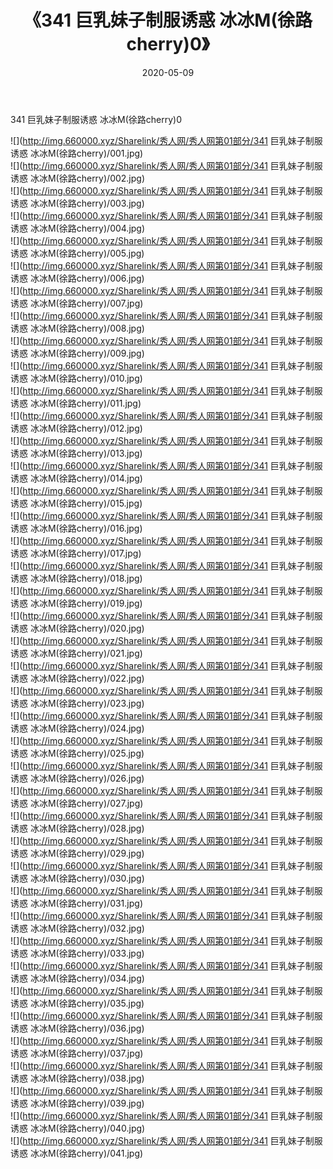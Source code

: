 ﻿---
layout: post
title:  《341 巨乳妹子制服诱惑 冰冰M(徐路cherry)0》
date:   2020-05-09
img: http://img.660000.xyz/Sharelink/秀人网/秀人网第01部分/341 巨乳妹子制服诱惑 冰冰M(徐路cherry)0/000.jpg
categories: [美女, 清纯, 唯美]
---

341 巨乳妹子制服诱惑 冰冰M(徐路cherry)0

  ![](http://img.660000.xyz/Sharelink/秀人网/秀人网第01部分/341 巨乳妹子制服诱惑 冰冰M(徐路cherry)/001.jpg) <br> ![](http://img.660000.xyz/Sharelink/秀人网/秀人网第01部分/341 巨乳妹子制服诱惑 冰冰M(徐路cherry)/002.jpg) <br> ![](http://img.660000.xyz/Sharelink/秀人网/秀人网第01部分/341 巨乳妹子制服诱惑 冰冰M(徐路cherry)/003.jpg) <br> ![](http://img.660000.xyz/Sharelink/秀人网/秀人网第01部分/341 巨乳妹子制服诱惑 冰冰M(徐路cherry)/004.jpg) <br> ![](http://img.660000.xyz/Sharelink/秀人网/秀人网第01部分/341 巨乳妹子制服诱惑 冰冰M(徐路cherry)/005.jpg) <br> ![](http://img.660000.xyz/Sharelink/秀人网/秀人网第01部分/341 巨乳妹子制服诱惑 冰冰M(徐路cherry)/006.jpg) <br> ![](http://img.660000.xyz/Sharelink/秀人网/秀人网第01部分/341 巨乳妹子制服诱惑 冰冰M(徐路cherry)/007.jpg) <br> ![](http://img.660000.xyz/Sharelink/秀人网/秀人网第01部分/341 巨乳妹子制服诱惑 冰冰M(徐路cherry)/008.jpg) <br> ![](http://img.660000.xyz/Sharelink/秀人网/秀人网第01部分/341 巨乳妹子制服诱惑 冰冰M(徐路cherry)/009.jpg) <br> ![](http://img.660000.xyz/Sharelink/秀人网/秀人网第01部分/341 巨乳妹子制服诱惑 冰冰M(徐路cherry)/010.jpg) <br> ![](http://img.660000.xyz/Sharelink/秀人网/秀人网第01部分/341 巨乳妹子制服诱惑 冰冰M(徐路cherry)/011.jpg) <br> ![](http://img.660000.xyz/Sharelink/秀人网/秀人网第01部分/341 巨乳妹子制服诱惑 冰冰M(徐路cherry)/012.jpg) <br> ![](http://img.660000.xyz/Sharelink/秀人网/秀人网第01部分/341 巨乳妹子制服诱惑 冰冰M(徐路cherry)/013.jpg) <br> ![](http://img.660000.xyz/Sharelink/秀人网/秀人网第01部分/341 巨乳妹子制服诱惑 冰冰M(徐路cherry)/014.jpg) <br> ![](http://img.660000.xyz/Sharelink/秀人网/秀人网第01部分/341 巨乳妹子制服诱惑 冰冰M(徐路cherry)/015.jpg) <br> ![](http://img.660000.xyz/Sharelink/秀人网/秀人网第01部分/341 巨乳妹子制服诱惑 冰冰M(徐路cherry)/016.jpg) <br> ![](http://img.660000.xyz/Sharelink/秀人网/秀人网第01部分/341 巨乳妹子制服诱惑 冰冰M(徐路cherry)/017.jpg) <br> ![](http://img.660000.xyz/Sharelink/秀人网/秀人网第01部分/341 巨乳妹子制服诱惑 冰冰M(徐路cherry)/018.jpg) <br> ![](http://img.660000.xyz/Sharelink/秀人网/秀人网第01部分/341 巨乳妹子制服诱惑 冰冰M(徐路cherry)/019.jpg) <br> ![](http://img.660000.xyz/Sharelink/秀人网/秀人网第01部分/341 巨乳妹子制服诱惑 冰冰M(徐路cherry)/020.jpg) <br> ![](http://img.660000.xyz/Sharelink/秀人网/秀人网第01部分/341 巨乳妹子制服诱惑 冰冰M(徐路cherry)/021.jpg) <br> ![](http://img.660000.xyz/Sharelink/秀人网/秀人网第01部分/341 巨乳妹子制服诱惑 冰冰M(徐路cherry)/022.jpg) <br> ![](http://img.660000.xyz/Sharelink/秀人网/秀人网第01部分/341 巨乳妹子制服诱惑 冰冰M(徐路cherry)/023.jpg) <br> ![](http://img.660000.xyz/Sharelink/秀人网/秀人网第01部分/341 巨乳妹子制服诱惑 冰冰M(徐路cherry)/024.jpg) <br> ![](http://img.660000.xyz/Sharelink/秀人网/秀人网第01部分/341 巨乳妹子制服诱惑 冰冰M(徐路cherry)/025.jpg) <br> ![](http://img.660000.xyz/Sharelink/秀人网/秀人网第01部分/341 巨乳妹子制服诱惑 冰冰M(徐路cherry)/026.jpg) <br> ![](http://img.660000.xyz/Sharelink/秀人网/秀人网第01部分/341 巨乳妹子制服诱惑 冰冰M(徐路cherry)/027.jpg) <br> ![](http://img.660000.xyz/Sharelink/秀人网/秀人网第01部分/341 巨乳妹子制服诱惑 冰冰M(徐路cherry)/028.jpg) <br> ![](http://img.660000.xyz/Sharelink/秀人网/秀人网第01部分/341 巨乳妹子制服诱惑 冰冰M(徐路cherry)/029.jpg) <br> ![](http://img.660000.xyz/Sharelink/秀人网/秀人网第01部分/341 巨乳妹子制服诱惑 冰冰M(徐路cherry)/030.jpg) <br> ![](http://img.660000.xyz/Sharelink/秀人网/秀人网第01部分/341 巨乳妹子制服诱惑 冰冰M(徐路cherry)/031.jpg) <br> ![](http://img.660000.xyz/Sharelink/秀人网/秀人网第01部分/341 巨乳妹子制服诱惑 冰冰M(徐路cherry)/032.jpg) <br> ![](http://img.660000.xyz/Sharelink/秀人网/秀人网第01部分/341 巨乳妹子制服诱惑 冰冰M(徐路cherry)/033.jpg) <br> ![](http://img.660000.xyz/Sharelink/秀人网/秀人网第01部分/341 巨乳妹子制服诱惑 冰冰M(徐路cherry)/034.jpg) <br> ![](http://img.660000.xyz/Sharelink/秀人网/秀人网第01部分/341 巨乳妹子制服诱惑 冰冰M(徐路cherry)/035.jpg) <br> ![](http://img.660000.xyz/Sharelink/秀人网/秀人网第01部分/341 巨乳妹子制服诱惑 冰冰M(徐路cherry)/036.jpg) <br> ![](http://img.660000.xyz/Sharelink/秀人网/秀人网第01部分/341 巨乳妹子制服诱惑 冰冰M(徐路cherry)/037.jpg) <br> ![](http://img.660000.xyz/Sharelink/秀人网/秀人网第01部分/341 巨乳妹子制服诱惑 冰冰M(徐路cherry)/038.jpg) <br> ![](http://img.660000.xyz/Sharelink/秀人网/秀人网第01部分/341 巨乳妹子制服诱惑 冰冰M(徐路cherry)/039.jpg) <br> ![](http://img.660000.xyz/Sharelink/秀人网/秀人网第01部分/341 巨乳妹子制服诱惑 冰冰M(徐路cherry)/040.jpg) <br> ![](http://img.660000.xyz/Sharelink/秀人网/秀人网第01部分/341 巨乳妹子制服诱惑 冰冰M(徐路cherry)/041.jpg) <br>